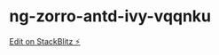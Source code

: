 # ng-zorro-antd-ivy-vqqnku

[Edit on StackBlitz ⚡️](https://stackblitz.com/edit/ng-zorro-antd-ivy-vqqnku)